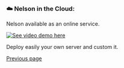 ### ☁️ Nelson in the Cloud:

Nelson available as an online service.

[![See video demo here](http://img.youtube.com/vi/0FTcWsZx_04/0.jpg)](https://www.youtube.com/watch?v=0FTcWsZx_04)

Deploy easily your own server and custom it. 


[Previous page](FEATURES.md)
